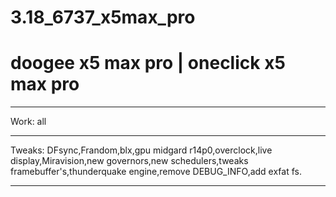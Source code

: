 # 3.18_6737_x5max_pro
# doogee x5 max pro | oneclick x5 max pro
__________________________________________________________________________________________________________________
Work: all
__________________________________________________________________________________________________________________
Tweaks: DFsync,Frandom,blx,gpu midgard r14p0,overclock,live display,Miravision,new governors,new schedulers,tweaks framebuffer's,thunderquake engine,remove DEBUG_INFO,add exfat fs.
___________________________________________________________________________________________________________________
